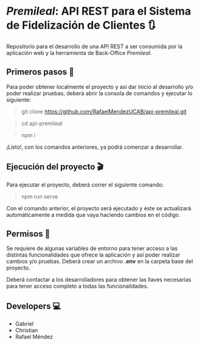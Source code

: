 # ***Premileal***: API REST para el Sistema de Fidelización de Clientes :arrows_clockwise:

Repositorio para el desarrollo de una API REST a ser consumida por la aplicación web y la herramienta de Back-Office *Premileal*.

## Primeros pasos :running:

Para poder obtener localmente el proyecto y así dar inicio al desarrollo y/o poder realizar pruebas, deberá abrir la consola de comandos
y ejecutar lo siguiente:
    
> git clone https://github.com/RafaelMendezUCAB/api-premileal.git

> cd api-premileal

> npm i

¡Listo!, con los comandos anteriores, ya podrá comenzar a desarrollar.

## Ejecución del proyecto :clapper:

Para ejecutar el proyecto, deberá correr el siguiente comando: 

> npm run serve

Con el comando anterior, el proyecto será ejecutado y éste se actualizará automáticamente a medida que vaya haciendo cambios en el código.

## Permisos :closed_lock_with_key:

Se requiere de algunas variables de entorno para tener acceso a las distintas funcionalidades que ofrece la aplicación y así poder realizar cambios y/o pruebas.
Deberá crear un archivo **.env** en la carpeta base del proyecto. 

Deberá contactar a los desarrolladores para obtener las llaves necesarias
para tener acceso completo a todas las funcionalidades.

## Developers :computer:

- Gabriel
- Christian
- Rafael Méndez